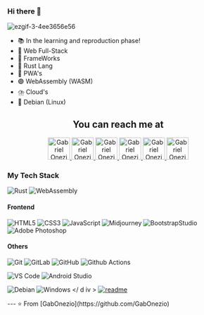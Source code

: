 ### Hi there 👋
![ezgif-3-4ee3656e56](https://user-images.githubusercontent.com/81754926/213884901-4ba1dee1-5938-445d-8443-ac9309ea75b6.gif)
- 📚   In the learning and reproduction phase!
- 👜   Web Full-Stack
- 📔   FrameWorks
- 🦀   Rust Lang
- 🔵   PWA's
- 🟣   WebAssembly (WASM)
- ⛈️   Cloud's
- 🌊   Debian (Linux)
<h2 align="center">You can reach me at</h2>

<p align="center">
  <a href="https://stackoverflow.com/users/15584761/gabonezio?tab=profile">
    <img src="https://i.imgur.com/LDKoOHO.png" alt="Gabriel Onezio Ferreira StackOverflow Profile" height="50" width="50">
  </a>

  <a href="https://www.reddit.com/user/GabOnezio">
    <img src="https://i.imgur.com/4HIOQpL.png" alt="Gabriel Onezio Ferreira Reddit Profile" height="50" width="50">
  </a>

  <a href="https://twitter.com/GabOnezio">
    <img src="https://i.imgur.com/euWOQ0v.png" alt="Gabriel Onezio Ferreira Twitter Profile" height="50" width="50">
  </a>

  <a href="https://www.linkedin.com/in/gabriel-onezio-ferreira-8a467720b/">
    <img src="https://i.imgur.com/oIiYlnN.png" alt="Gabriel Onezio Ferreira Linkedin Profile" height="50" width="50">
  </a>

  <a href="https://t.me/GabOnezio">
    <img src="https://i.imgur.com/jxhKUsk.png" alt="Gabriel Onezio Ferreira Telegram Profile" height="50" width="50">
  </a>
  
  <a href="https://www.youtube.com/channel/UCUUJZg_uM354U58u3Cq64KQ">
    <img src="https://i.imgur.com/wmfWwkW.png" alt="Gabriel Onezio Ferreira You-Tube Profile" height="50" width="50">
  </a>
</p>



### My Tech Stack

![Rust](https://img.shields.io/badge/-Rust-474747?style=flat&logo=rust&logoColor=FFC100)
![WebAssembly](https://img.shields.io/badge/-Webassembly-474747?style=flat&logo=Webassembly&logoColor=8F59E1)

#### Frontend
![HTML5](https://img.shields.io/badge/-HTML5-%23E44D27?style=flat&logo=html5&logoColor=ffffff)
![CSS3](https://img.shields.io/badge/-CSS3-%231572B6?style=flat&logo=css3)
![JavaScript](https://img.shields.io/badge/-JavaScript-%23F7DF1C?style=flat&logo=javascript&logoColor=000000&labelColor=%23F7DF1C&color=%23FFCE5A)
![Midjourney](https://img.shields.io/badge/-Midjourney-black?style=flat&logo=Midjourney)
![BootstrapStudio](https://img.shields.io/badge/-BootstrapStudio-%23CC6699?style=flat&logo=Bootstrap&logoColor=6B26D3)
![Adobe Photoshop](https://img.shields.io/badge/-Abode%20Photoshop-26C9FF?style=flat&logo=adobe-photoshop&logoColor=ffffff)

#### Others
![Git](https://img.shields.io/badge/-Git-%23F05032?style=flat&logo=git&logoColor=%23ffffff)
![GitLab](https://img.shields.io/badge/-GitLab-FCA121?style=flat&logo=gitlab)
![GitHub](https://img.shields.io/badge/-GitHub-181717?style=flat&logo=github)
![Github Actions](https://img.shields.io/badge/-Github%20Actions-2088FF?style=flat&logo=github-actions&logoColor=ffffff)

![VS Code](https://img.shields.io/badge/-VS%20Code-007ACC?style=flat&logo=visual-studio-code&logoColor=ffffff)
![Android Studio](https://img.shields.io/badge/-Android%20Studio-3DDC84?style=flat&logo=android-studio&logoColor=ffffff)

![Debian](https://img.shields.io/badge/-Debian-A81D33?style=flat&logo=debian&logoColor=ffffff)
![Windows](https://img.shields.io/badge/-Windows-0078D6?style=flat&logo=windows&logoColor=ffffff)
</  d iv  >
[![readme](https://github-readme-stats.vercel.app/api/pin/?username=GabOnezio&repo=GabOnezio&theme=react)](https://github.com/GabOnezio/GabOnezio)
</div>
---
⭐️ From [GabOnezio](https://github.com/GabOnezio)






